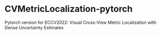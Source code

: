# CVMetricLocalization-pytorch

Pytorch version for ECCV2022: Visual Cross-View Metric Localization with Dense Uncertainty Estimates
